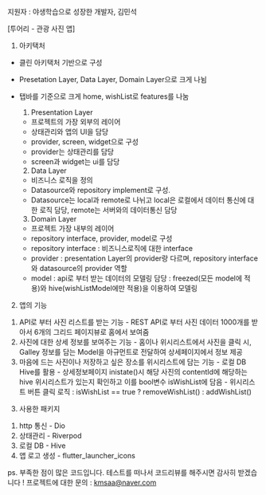 지원자 : 야생학습으로 성장한 개발자, 김민석



[투어리 - 관광 사진 앱] 


1. 아키택처
- 클린 아키택처 기반으로 구성
- Presetation Layer, Data Layer, Domain Layer으로 크게 나뉨
- 탭바를 기준으로 크게 home, wishList로 features를 나눔

  1) Presentation Layer
    - 프로젝트의 가장 외부의 레이어
    - 상태관리와 앱의 UI을 담당
    - provider, screen, widget으로 구성
    - provider는 상태관리를 담당
    - screen과 widget는 ui를 담당
  2) Data Layer 
    - 비즈니스 로직을 정의
    - Datasource와 repository implement로 구성.
    - Datasource는 local과 remote로 나뉘고 local은 로컬에서 데이터 통신에 대한 로직 담당, remote는 서버와의 데이터통신 담당
  3) Domain Layer
    - 프로젝트 가장 내부의 레이어
    - repository interface, provider, model로 구성
    - repository interface : 비즈니스로직에 대한 interface
    - provider : presentation Layer의 provider랑 다르며, repository interface와 datasource의 provider 역할
    - model : api로 부터 받는 데이터의 모델링 담당
            : freezed(모든 model에 적용)와 hive(wishListModel에만 적용)을 이용하여 모델링 


2. 앱의 기능
  1) API로 부터 사진 리스트를 받는 기능
    - REST API로 부터 사진 데이터 1000개를 받아서 6개의 그리드 페이지뷰로 홈에서 보여줌
  2) 사진에 대한 상세 정보를 보여주는 기능
    - 홈이나 위시리스트에서 사진을 클릭 시, Galley 정보를 담는 Model을 아규먼트로 전달하여 상세페이지에서 정보 제공
  3) 마음에 드는 사진이나 저장하고 싶은 장소를 위시리스트에 담는 기능
    - 로컬 DB Hive를 활용
    - 상세정보페이지 inistate()시 해당 사진의 contentId에 해당하는 hive 위시리스트가 있는지 확인하고 이를 bool변수 isWishList에 담음
    - 위시리스트 버튼 클릭 로직 : isWishList == true ? removeWishList() : addWishList()


3. 사용한 패키지
  1) http 통신 - Dio
  2) 상태관리 - Riverpod
  3) 로컬 DB - Hive
  4) 앱 로고 생성 - flutter_launcher_icons




ps.
  부족한 점이 많은 코드입니다. 테스트를 떠나서 코드리뷰를 해주시면 감사히 받겠습니다 !
  프로젝트에 대한 문의 : kmsaa@naver.com
